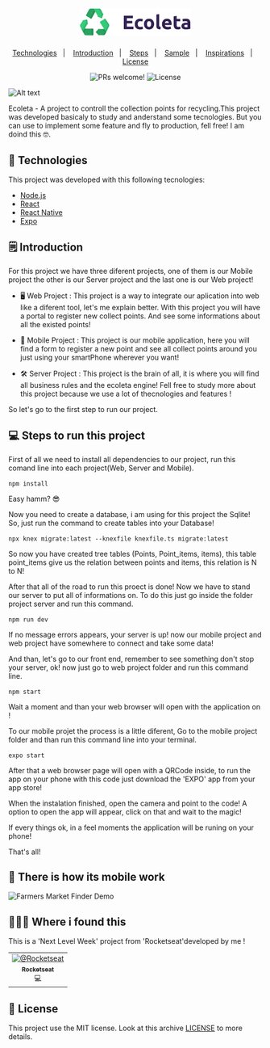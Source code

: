 <h1 align="center">
    <img alt="Ecoleta" title="Ecoleta" src=".github/ecoleta.svg" width="220px" />
</h1>



<p align="center">
  <a href="#-technologies">Technologies</a>&nbsp;&nbsp;&nbsp;|&nbsp;&nbsp;&nbsp;
  <a href="#-introduction">Introduction</a>&nbsp;&nbsp;&nbsp;|&nbsp;&nbsp;&nbsp;
  <a href="#-steps-to-run-this-project">Steps</a>&nbsp;&nbsp;&nbsp;|&nbsp;&nbsp;&nbsp;
  <a href="#-there-is-how-its-mobile-work">Sample</a>&nbsp;&nbsp;&nbsp;|&nbsp;&nbsp;&nbsp;
  <a href="#%EF%B8%8F--where-i-found-this">Inspirations</a>&nbsp;&nbsp;&nbsp;|&nbsp;&nbsp;&nbsp;
  <a href="#memo-license">License</a>
</p>

<p align="center">  
 <img src="https://img.shields.io/static/v1?label=PRs&message=welcome&color=7159c1&labelColor=000000" alt="PRs welcome!" />

<img alt="License" src="https://img.shields.io/static/v1?label=license&message=MIT&color=7159c1&labelColor=000000">
  </p>

![Alt text](https://github.com/reginaldobrz/Ecoleta/blob/master/.github/ecoleta.png)

Ecoleta - A project to controll the collection points for recycling.This project was developed basicaly to study and anderstand some tecnologies. But you can use to implement some feature and fly to production, fell free! I am doind this 🤓.

## 🚀 Technologies
This project was developed with this following tecnologies:

- [Node.js](https://nodejs.org/en/)
- [React](https://reactjs.org)
- [React Native](https://facebook.github.io/react-native/)
- [Expo](https://expo.io/)

## 🗒 Introduction 
For this project we have three diferent projects, one of them is our Mobile project the other is our Server project and the last one is our Web project! 

* 🖥 Web Project : This project is a way to integrate our aplication into web like a diferent tool, let's me explain better. With this project you will have a portal to register new collect points. And see some informations about all the existed points!

* 📱 Mobile Project : This project is our mobile application, here you will find a form to register a new point and see all collect points around you just using your smartPhone wherever you want!

* 🛠 Server Project : This project is the brain of all, it is where you will find all business rules and the ecoleta engine! Fell free to study more about this project because we use a lot of thecnologies and features ! 

So let's go to the first step to run our project.


## 💻 Steps to run this project

First of all we need to install all dependencies to our project, run this comand line into each project(Web, Server and Mobile).

````
npm install
````
Easy hamm? 😎

Now you need to create a database, i am using for this project the Sqlite! So, just run the command to create tables into your Database!

```
npx knex migrate:latest --knexfile knexfile.ts migrate:latest
```

So now you have created tree tables (Points, Point_items, items), this table point_items give us the relation between points and items, this relation is N to N! 

After that all of the road to run this proect is done! Now we have to stand our server to put all of informations on. To do this just go inside the folder project server and run this command.

```
npm run dev 
```

If no message errors appears, your server is up! now our mobile project and web project have somewhere to connect and take some data!

And than, let's go to our front end, remember to see something don't stop your server, ok! now just go to web project folder and run this command line.

```
npm start 
```

Wait a moment and than your web browser will open with the application on ! 

To our mobile projet the process is a little diferent, Go to the mobile project  folder and than run this command line into your terminal.

```
expo start  
```

After that a web browser page will open with a QRCode inside, to run the app on your phone with this code just download the 'EXPO' app from your app store! 

When the instalation finished, open the camera and point to the code! A option to open the app will appear, click on that and wait to the magic!

If every things ok, in a feel moments the application will be runing on your phone!

That's all!

## 📲 There is how its mobile work
![Farmers Market Finder Demo](https://github.com/reginaldobrz/Ecoleta/blob/master/.github/ecoleta.gif)


## 🧙🏻‍♀️  Where i found this

This is a 'Next Level Week' project from 'Rocketseat'developed by me ! 
<!-- ALL-CONTRIBUTORS-LIST:START - Do not remove or modify this section -->
<!-- prettier-ignore -->
<table>
  <tr>
    <td align="center"><a href="https://github.com/Rocketseat"><img itemprop="image" class="TableObject-item avatar flex-shrink-0" src="https://avatars0.githubusercontent.com/u/28929274?s=200&amp;v=4" width="200" height="200" alt="@Rocketseat"><br /><sub><b>Rocketseat</b></sub></a><br />💻</a></td>
  </tr>
</table>

<!-- ALL-CONTRIBUTORS-LIST:END -->

## :memo: License

This project use the MIT license. Look at this archive [LICENSE](LICENSE) to more details.


